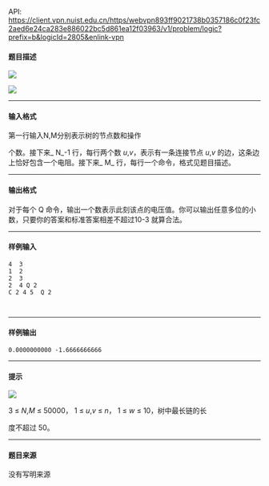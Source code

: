 API: https://client.vpn.nuist.edu.cn/https/webvpn893ff9021738b0357186c0f23fc2aed6e24ca283e886022bc5d861ea12f03963/v1/problem/logic?prefix=b&logicId=2805&enlink-vpn

#### 题目描述

![](../file/2805_0.jpg)

![](../file/2805_1.jpg)

---

#### 输入格式

第一行输入N,M分别表示树的节点数和操作

个数。接下来_ N_\-1  行，每行两个数 _u_,_v_，表示有一条连接节点 _u_,_v_  的边，这条边上恰好包含一个电阻。接下来_ M_  行，每行一个命令，格式见题目描述。

---

#### 输出格式

对于每个 Q  命令，输出一个数表示此刻该点的电压值。你可以输出任意多位的小数，只要你的答案和标准答案相差不超过10-3  就算合法。

---

#### 样例输入
```
4  3
1  2
2  3
2  4 Q 2 
C 2 4 5  Q 2 
 
 
```

---

#### 样例输出
```
0.0000000000 -1.6666666666 

```

---

#### 提示

![](../file/2805_0.jpg)

 3 ≤ _N_,_M_ ≤ 50000， 1 ≤ _u_,_v_ ≤ _n_， 1 ≤ _w_ ≤ 10，树中最长链的长

度不超过 50。

---

#### 题目来源

没有写明来源